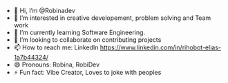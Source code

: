 - 👋 Hi, I’m @Robinadev
- 👀 I’m interested in creative developement, problem solving and Team work
- 🌱 I’m currently learning Software Engineering. 
- 💞️ I’m looking to collaborate on contributing projects
- 📫 How to reach me: LinkedIn https://www.linkedin.com/in/rihobot-elias-1a7b44324/
- 😄 Pronouns: Robina, RobiDev
- ⚡ Fun fact: Vibe Creator, Loves to joke with peoples

<!---
Robinadev/Robinadev is a ✨ special ✨ repository because its `README.md` (this file) appears on your GitHub profile.
You can click the Preview link to take a look at your changes.
--->
